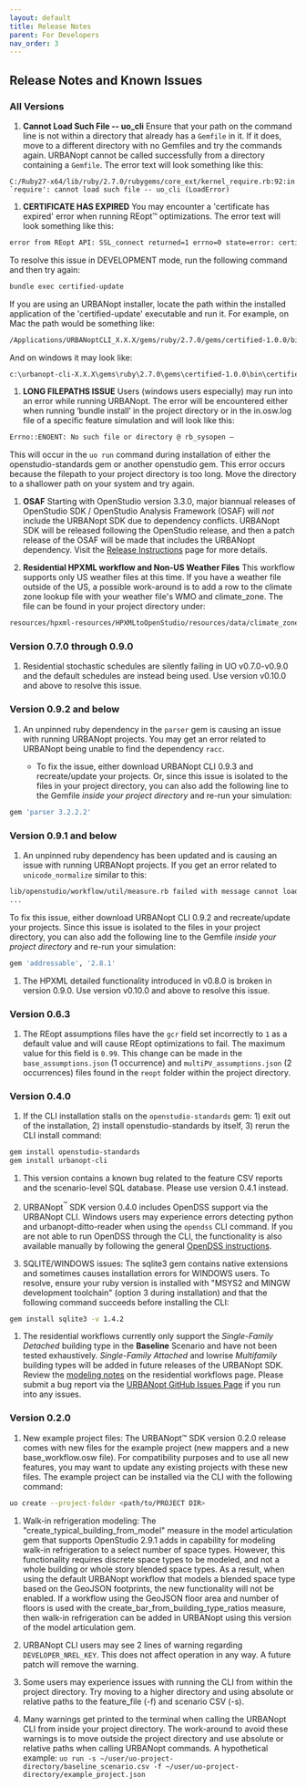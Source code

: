 ```yaml
---
layout: default
title: Release Notes
parent: For Developers
nav_order: 3
---
```


## Release Notes and Known Issues

### All Versions

1. **Cannot Load Such File -- uo_cli** Ensure that your path on the command line is not within a directory that already has a `Gemfile` in it. If it does, move to a different directory with no Gemfiles and try the commands again. URBANopt cannot be called successfully from a directory containing a `Gemfile`. The error text will look something like this:

```terminal
C:/Ruby27-x64/lib/ruby/2.7.0/rubygems/core_ext/kernel_require.rb:92:in `require': cannot load such file -- uo_cli (LoadError)
```

1. **CERTIFICATE HAS EXPIRED** You may encounter a 'certificate has expired' error when running REopt&trade; optimizations. The error text will look something like this:

```bash
error from REopt API: SSL_connect returned=1 errno=0 state=error: certificate verify failed (certificate has expired)
```

To resolve this issue in DEVELOPMENT mode, run the following command and then try again:

```bash
bundle exec certified-update
```

If you are using an URBANopt installer, locate the path within the installed application of the 'certified-update' executable and run it.  For example, on Mac the path would be something like:

```bash
/Applications/URBANoptCLI_X.X.X/gems/ruby/2.7.0/gems/certified-1.0.0/bin/certified-update
```

And on windows it may look like:

```bash
c:\urbanopt-cli-X.X.X\gems\ruby\2.7.0\gems\certified-1.0.0\bin\certified-update
```

1. **LONG FILEPATHS ISSUE** Users (windows users especially) may run into an error while running URBANopt.  The error will be encountered either when running ‘bundle install’ in the project directory or in the in.osw.log file of a specific feature simulation and will look like this:

```bash
Errno::ENOENT: No such file or directory @ rb_sysopen –
```

This will occur in the `uo run` command during installation of either the openstudio-standards gem or another openstudio gem.  This error occurs because the filepath to your project directory is too long.  Move the directory to a shallower path on your system and try again.

1. **OSAF** Starting with OpenStudio version 3.3.0, major biannual releases of OpenStudio SDK / OpenStudio Analysis Framework (OSAF) will *not* include the URBANopt SDK due to dependency conflicts. URBANopt SDK will be released following the OpenStudio release, and then a patch release of the OSAF will be made that includes the URBANopt dependency.  Visit the [Release Instructions](release_instructions.md#openstudio---urbanopt-release-process) page for more details.

1. **Residential HPXML workflow and Non-US Weather Files** This workflow supports only US weather files at this time. If you have a weather file outside of the US, a possible work-around is to add a row to the climate zone lookup file with your weather file's WMO and climate_zone. The file can be found in your project directory under:

```bash
resources/hpxml-resources/HPXMLtoOpenStudio/resources/data/climate_zones.csv
```

### Version 0.7.0 through 0.9.0

1. Residential stochastic schedules are silently failing in UO v0.7.0-v0.9.0 and the default schedules are instead being used. Use version v0.10.0 and above to resolve this issue.

### Version 0.9.2 and below

1. An unpinned ruby dependency in the `parser` gem is causing an issue with running URBANopt projects. You may get an error related to URBANopt being unable to find the dependency `racc`.

    * To fix the issue, either download URBANopt CLI 0.9.3 and recreate/update your projects. Or, since this issue is isolated to the files in your project directory, you can also add the following line to the Gemfile *inside your project directory* and re-run your simulation:

```bash
gem 'parser 3.2.2.2'
```

### Version 0.9.1 and below

1. An unpinned ruby dependency has been updated and is causing an issue with running URBANopt projects.  If you get an error related to `unicode_normalize` similar to this:

```bash
lib/openstudio/workflow/util/measure.rb failed with message cannot load such file -- unicode_normalize/normalize.rb
...
```

To fix this issue, either download URBANopt CLI 0.9.2 and recreate/update your projects. Since this issue is isolated to the files in your project directory, you can also add the following line to the Gemfile *inside your project directory* and re-run your simulation:

```bash
gem 'addressable', '2.8.1'
```

1. The HPXML detailed functionality introduced in v0.8.0 is broken in version 0.9.0. Use version v0.10.0 and above to resolve this issue.

### Version 0.6.3

1. The REopt assumptions files have the `gcr` field set incorrectly to `1` as a default value and will cause REopt optimizations to fail.  The maximum value for this field is `0.99`. This change can be made in the `base_assumptions.json` (1 occurrence) and `multiPV_assumptions.json` (2 occurrences) files found in the `reopt` folder within the project directory.

### Version 0.4.0

1. If the CLI installation stalls on the `openstudio-standards` gem: 1) exit out of the installation, 2) install openstudio-standards by itself, 3) rerun the CLI install command:

```bash
gem install openstudio-standards
gem install urbanopt-cli
```

1. This version contains a known bug related to the feature CSV reports and the scenario-level SQL database. Please use version 0.4.1 instead.

1. URBANopt<sup>&trade;</sup> SDK version 0.4.0 includes OpenDSS support via the URBANopt CLI.  Windows users may experience errors detecting python and urbanopt-ditto-reader when using the `opendss` CLI command.  If you are not able to run OpenDSS through the CLI, the functionality is also available manually by following the general [OpenDSS instructions](../opendss/opendss.md#converting-and-running-opendss).

1. SQLITE/WINDOWS issues: The sqlite3 gem contains native extensions and sometimes causes installation errors for WINDOWS users.  To resolve, ensure your ruby version is installed with "MSYS2 and MINGW development toolchain" (option 3 during installation) and that the following command succeeds before installing the CLI:

```bash
gem install sqlite3 -v 1.4.2
```

1. The residential workflows currently only support the *Single-Family Detached* building type in the **Baseline** Scenario and have not been tested exhaustively.  *Single-Family Attached* and lowrise *Multifamily* building types will be added in future releases of the URBANopt SDK. Review the [modeling notes](../usage/residential_workflows.html#modeling-notes) on the residential workflows page. Please submit a bug report via the [URBANopt GitHub Issues Page](https://github.com/urbanopt/urbanopt-cli/issues) if you run into any issues.

### Version 0.2.0

1. New example project files: The URBANopt™ SDK version 0.2.0 release comes with new files for the example project (new mappers and a new base_workflow.osw file).  For compatibility purposes and to use all new features, you may want to update any existing projects with these new files.  The example project can be installed via the CLI with the following command:

```bash
uo create --project-folder <path/to/PROJECT DIR>
```

1. Walk-in refrigeration modeling: The "create_typical_building_from_model" measure in the model articulation gem that supports OpenStudio 2.9.1 adds in capability for modeling walk-in refrigeration to a select number of space types. However, this functionality requires discrete space types to be modeled, and not a whole building or whole story blended space types. As a result, when using the default URBANopt workflow that models a blended space type based on the GeoJSON footprints, the new functionality will not be enabled. If a workflow using the GeoJSON floor area and number of floors is used with the create_bar_from_building_type_ratios measure, then walk-in refrigeration can be added in URBANopt using this version of the model articulation gem.

1. URBANopt CLI users may see 2 lines of warning regarding `DEVELOPER_NREL_KEY`. This does not affect operation in any way. A future patch will remove the warning.

1. Some users may experience issues with running the CLI from within the project directory. Try moving to a higher directory and using absolute or relative paths to the feature_file (-f) and scenario CSV (-s).

1. Many warnings get printed to the terminal when calling the URBANopt CLI from inside your project directory. The work-around to avoid these warnings is to move outside the project directory and use absolute or relative paths when calling URBANopt commands. A hypothetical example: `uo run -s ~/user/uo-project-directory/baseline_scenario.csv -f ~/user/uo-project-directory/example_project.json`
